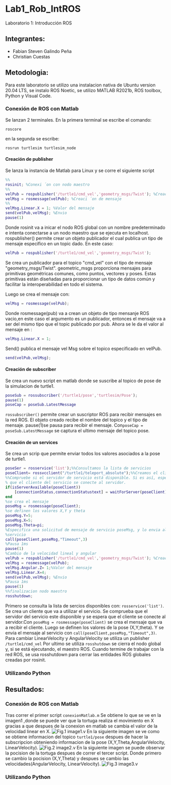 # Lab1_Rob_IntROS
Laboratorio 1: Introducción ROS
## Integrantes:
- Fabian Steven Galindo Peña
- Christian Cuestas
## Metodologia:
Para este laboratorio se utilizo una instalacion nativa de Ubuntu version 20.04 LTS, se instalo ROS Noetic, se utilizo MATLAB
R2021b, ROS toolbox, Python y Visual Code. 
### Conexión de ROS con Matlab
Se lanzan 2 terminales. En la primera terminal se escribe el comando:
```
roscore
```
en la segunda se escribe:
```
rosrun turtlesim turtlesim_node
```
#### Creación de publisher
Se lanza la instancia de Matlab para Linux y se corre el siguiente script
```matlab
%%
rosinit; %Conexi ́on con nodo maestro
%%
velPub = rospublisher('/turtle1/cmd_vel','geometry_msgs/Twist'); %Creaci ́on publicador
velMsg = rosmessage(velPub); %Creaci ́on de mensaje
%%
velMsg.Linear.X = 1; %Valor del mensaje
send(velPub,velMsg); %Envio
pause(1)  
```
Donde rosinit va a inicar el nodo ROS global con un nombre predeterminado e intenta conectarse a un nodo maestro que se ejecuta en localhost. 
rospublisher() permite crear un objeto publicador el cual publica un tipo de mensaje especifico en un topic dado. En este caso:
```matlab
velPub = rospublisher('/turtle1/cmd_vel','geometry_msgs/Twist');
```
Se crea un publicador para el topico "cmd_vel" con el tipo de mensaje "geometry_msgs/Twist". geometric_msgs proporciona mensajes para primitivas geométricas comunes, como puntos, vectores y poses. Estas primitivas están diseñadas para proporcionar un tipo de datos común y facilitar la interoperabilidad en todo el sistema. 

Luego se crea el mensaje con:
```matlab
velMsg = rosmessage(velPub);
```
Donde rosmessage(pub) va a crean un objeto de tipo mensanje ROS vacio,en este caso el argumento es un publicador, entonces el mensaje va a ser del mismo tipo que el topic publicado por pub. 
Ahora se le da el valor al mensaje en :
```matlab
velMsg.Linear.X = 1;
```
Send() publica el mensaje vel Msg sobre el topico especificado en velPub.
```matlab
send(velPub,velMsg);
```


#### Creación de subscriber
Se crea un nuevo script en matlab donde se suscribe al topico de pose de la simulacion de turtle1.
```matlab
poseSub = rossubscriber('/turtle1/pose','turtlesim/Pose'); 
pause(1) 
poseCap = poseSub.LatestMessage
```
`rossubscriber()` permite crear un suscriptor ROS para recibir mensajes en la red ROS. El objeto creado recibe el nombre del topico y el tipo de mensaje.
pause(1)se pausa para recibir el mensaje. Con`poseCap = poseSub.LatestMessage` se captura el ultimo mensaje del topico pose.
#### Creación de un services
Se crea un scrip que permite enviar todos los valores asociados a la pose de turtle1.
```matlab
poseSer = rosservice('list');%%Consultamos la lista de servicios
poseClient= rossvcclient("/turtle1/teleport_absolute");%%Creamos el cliente
%%Compruebe si el servidor de servicio está disponible. Si es así, espere a
% que el cliente del servicio se conecte al servidor.
if(isServerAvailable(poseClient))
    [connectionStatus,connectionStatustext] = waitForServer(poseClient)
end
%se crea el mensaje
poseMsg = rosmessage(poseClient);
%se definen los valores X,Y y theta 
poseMsg.Y=5;
poseMsg.X=5;
poseMsg.Theta=pi;
%Especifica una solicitud de mensaje de servicio poseMsg, y lo envia al
%servicio 
call(poseClient,poseMsg,"Timeout",3)
%Pausa 1ms
pause(1)
%Cambio de la velocidad lineal y angular
velPub = rospublisher('/turtle1/cmd_vel','geometry_msgs/Twist'); %Creacion publicador
velMsg = rosmessage(velPub);
velMsg.Angular.Z= 1;%Valor del mensaje
velMsg.Linear.X=4;
send(velPub,velMsg); %Envio
%Pausa 1ms
pause(1) 
%%finalizacion nodo maestro
rosshutdown;
```
Primero se consulta la lista de sercios disponibles con: `rosservice('list')`. Se crea un cliente que va a utilizar el servicio. Se comprueba que el servidor del servicio este disponible y se espera que el cliente se conecte al servidor.Con `poseMsg = rosmessage(poseClient)` se crea el mensaje que va a recibir el cliente. Luego se definen los valores de la pose (X,Y,theta). Y se envia el mensaje al servicio con `call(poseClient,poseMsg,"Timeout",3)`.
Para cambiar LinearVelocity y AngularVelocity se utiliza un publisher `/turtle1/cmd_vel`
Por ultimo se utiliza `rosshutdown` se cierra el nodo global y, si se está ejecutando, el maestro ROS. Cuando termine de trabajar con la red ROS, se usa rosshutdown para cerrar las entidades ROS globales creadas por rosinit.
### Utilizando Python

## Resultados:
### Conexión de ROS con Matlab
Tras correr el primer script `conexionMatlab.m` Se obtiene lo que se ve en la imagen1 ,donde se puede ver que la tortuga realiza el movimiento en X gracias a que despues de la conexion en matlab se cambia el valor de la velocidad linear en X.
![Fig.1 image1.v](https://github.com/fsgalindope/Lab1_Rob_IntROS/blob/main/recursos/image1.png)
En la siguiente imagen se ve como se obtiene informacion del topico `turtle1/pose` despues de hacer la subscripcion obteniendo informacion de la pose (X,Y,Theta,AngularVelocity, LinearVelocity). 
![Fig.2 image2.v](https://github.com/fsgalindope/Lab1_Rob_IntROS/blob/main/recursos/image2.png)
En la siguiente imagen se puede observar la pocision de la tortuga despues de correr el tercer script. Donde primero se cambio la pocision (X,Y,Theta) y despues se cambio las velocidades(AngularVelocity, LinearVelocity). 
![Fig.3 image3.v](https://github.com/fsgalindope/Lab1_Rob_IntROS/blob/main/recursos/image3.png)
### Utilizando Python



